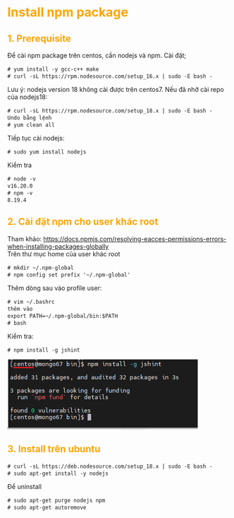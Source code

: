 <h1 style="color:orange">Install npm package</h1>
<h2 style="color:orange">1. Prerequisite</h2>
Để cài npm package trên centos, cần nodejs và npm. Cài đặt;

    # yum install -y gcc-c++ make
    # curl -sL https://rpm.nodesource.com/setup_16.x | sudo -E bash -
Lưu ý: nodejs version 18 không cài được trên centos7. Nếu đã nhỡ cài repo của nodejs18:

    # curl -sL https://rpm.nodesource.com/setup_18.x | sudo -E bash - 
    Undo bằng lệnh
    # yum clean all
Tiếp tục cài nodejs:

    # sudo yum install nodejs 
Kiểm tra

    # node -v
    v16.20.0
    # npm -v
    8.19.4
<h2 style="color:orange">2. Cài đặt npm cho user khác root</h2>

Tham khảo: https://docs.npmjs.com/resolving-eacces-permissions-errors-when-installing-packages-globally<br>
Trên thư mục home của user khác root

    # mkdir ~/.npm-global
    # npm config set prefix '~/.npm-global'
Thêm dòng sau vào profile user:

    # vim ~/.bashrc
    thêm vào
    export PATH=~/.npm-global/bin:$PATH
    # bash
Kiểm tra:

    # npm install -g jshint
![npm-install1](../img/npm-install1.png)<br>
<h2 style="color:orange">3. Install trên ubuntu</h2>

    # curl -sL https://deb.nodesource.com/setup_18.x | sudo -E bash -
    # sudo apt-get install -y nodejs
Để uninstall

    # sudo apt-get purge nodejs npm
    # sudo apt-get autoremove